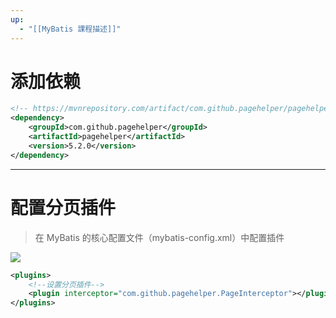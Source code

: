 ```yaml
---
up:
  - "[[MyBatis 課程描述]]"
---
```

# 添加依赖

```xml
<!-- https://mvnrepository.com/artifact/com.github.pagehelper/pagehelper -->
<dependency>
	<groupId>com.github.pagehelper</groupId>
	<artifactId>pagehelper</artifactId>
	<version>5.2.0</version>
</dependency>
```

---

# 配置分页插件

> 在 MyBatis 的核心配置文件（mybatis-config.xml）中配置插件

![](配置分页插件.png)

```xml
<plugins>
	<!--设置分页插件-->
	<plugin interceptor="com.github.pagehelper.PageInterceptor"></plugin>
</plugins>
```